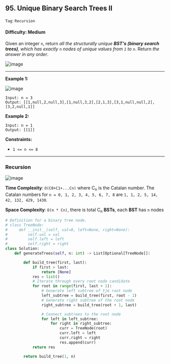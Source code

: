 ## 95. Unique Binary Search Trees II

```Tag```: ```Recursion```

#### Difficulty: Medium

Given an integer ```n```, return _all the structurally unique __BST's (binary search trees)__, which has exactly ```n``` nodes of unique values from ```1``` to ```n```_. Return _the answer in any order_.

![image](https://user-images.githubusercontent.com/35042430/217061215-c32c32bc-c4a5-4de9-a0be-de8d736fef59.png)

---

__Example 1:__

![image](https://assets.leetcode.com/uploads/2021/01/18/uniquebstn3.jpg)
```
Input: n = 3
Output: [[1,null,2,null,3],[1,null,3,2],[2,1,3],[3,1,null,null,2],[3,2,null,1]]
```

__Example 2:__
```
Input: n = 1
Output: [[1]]
```

__Constraints:__

- ```1 <= n <= 8```

---

### Recursion

![image](https://leetcode.com/problems/unique-binary-search-trees-ii/solutions/187794/Figures/96_BST.png)

__Time Complexity__: ```O(C0+C1+...Cn)``` where C<sub>n</sub> is the Catalan number. The Catalan numbers for ```n = 0, 1, 2, 3, 4, 5, 6, 7, 8``` are ```1, 1, 2, 5, 14, 42, 132, 429, 1430```.

__Space Complexity__: ```O(n * Cn)```, there is total C<sub>n</sub> __BSTs__, each __BST__ has ```n``` nodes

```Python
# Definition for a binary tree node.
# class TreeNode:
#     def __init__(self, val=0, left=None, right=None):
#         self.val = val
#         self.left = left
#         self.right = right
class Solution:
    def generateTrees(self, n: int) -> List[Optional[TreeNode]]:

        def build_tree(first, last):
            if first > last:
                return [None]
            res = list()
            # Iterate through every root node candidate
            for root in range(first, last + 1):
                # Generate left subtree of tje root node
                left_subtree = build_tree(first, root - 1)
                # Generate right subtree of the root node
                right_subtree = build_tree(root + 1, last)

                # Connect subtrees to the root node
                for left in left_subtree:
                    for right in right_subtree:
                        curr = TreeNode(root)
                        curr.left = left
                        curr.right = right
                        res.append(curr)
            return res

        return build_tree(1, n)
```
